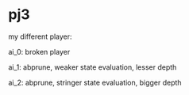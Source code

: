 # pj3
my different player:

  ai_0: broken player

  ai_1: abprune, weaker state evaluation, lesser depth

  ai_2: abprune, stringer state evaluation, bigger depth
